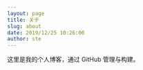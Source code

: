 ```yaml
---
layout: page
title: 关于
slug: about
date: 2019/12/25 10:26:00
author: ste
---
```


这里是我的个人博客，通过 GitHub 管理与构建。
